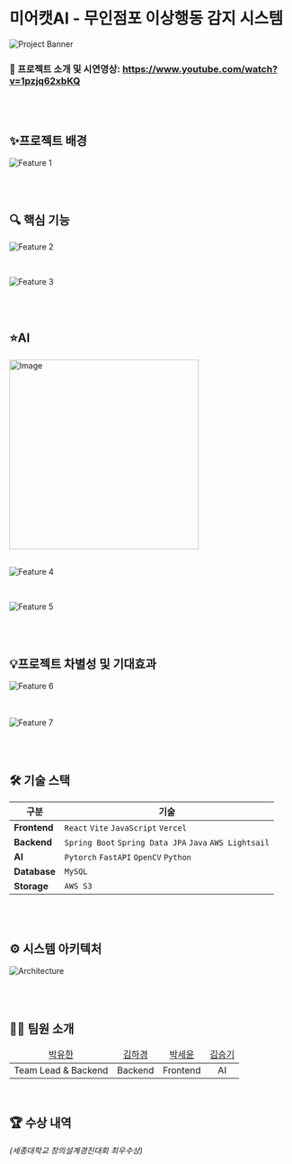 # 미어캣AI - 무인점포 이상행동 감지 시스템


![Project Banner](<https://github.com/user-attachments/assets/b3292f1a-d17d-43f5-b989-886d0b0e0d93>)


### 🎥 프로젝트 소개 및 시연영상: https://www.youtube.com/watch?v=1pzjq62xbKQ

<br>
<br>

## ✨프로젝트 배경

![Feature 1](https://github.com/user-attachments/assets/baa8cc91-0acd-4d6f-a0bf-788463f53e5b)

<br>
<br>

## 🔍 핵심 기능

![Feature 2](https://github.com/user-attachments/assets/4a979207-fd22-41fa-9a64-41081aae4e99)

<br>

![Feature 3](https://github.com/user-attachments/assets/63df5da3-41d9-4a0b-abe6-f5f3a23b178a)


<br>
<br>


## ⭐️AI
<img width="337" alt="Image" src="https://github.com/user-attachments/assets/fcb2fa48-e9bf-4243-91b4-e1dcda0dec75" />

<br>
<br>


![Feature 4](https://github.com/user-attachments/assets/88ab2fff-8ab5-4bb6-b03a-c065c5f3094f)

<br>

![Feature 5](https://github.com/user-attachments/assets/b16bad58-e121-4a5f-87f1-24f65db3cda1)

<br>
<br>

## 💡프로젝트 차별성 및 기대효과

![Feature 6](https://github.com/user-attachments/assets/293bfebb-8253-47cb-9049-961866b94b86)
<br>
<br>
<br>

![Feature 7](https://github.com/user-attachments/assets/09b29e72-85c6-4364-a7b2-e910e0c29140)


<br>
<br>

## 🛠️ 기술 스택

| 구분 | 기술 |
|---|---|
| **Frontend** | `React` `Vite` `JavaScript` `Vercel` |
| **Backend** | `Spring Boot` `Spring Data JPA` `Java` `AWS Lightsail` |
| **AI** | `Pytorch` `FastAPI` `OpenCV` `Python` |
| **Database** | `MySQL` |
| **Storage** | `AWS S3` |

<br>
<br>

## ⚙️ 시스템 아키텍처

![Architecture](https://github.com/user-attachments/assets/e14671a7-a59f-4e6f-9a3a-ffb7c54683bb)

<br>
<br>

## 🧑‍💻 팀원 소개

<table>
    <thead>
        <tr>
            <td align="center">
                <a href="https://github.com/yuhandemian">박유한</a>
            </td>
            <td align="center">
                <a href="https://github.com/hg0320">김하경</a>
            </td>
            <td align="center">
                 <a href="https://github.com/seyun0714">박세윤</a>
            </td>
            <td align="center">
                <a href="https://github.com/seunggi-k">김승기</a>
            </td>
        </tr>
    </thead>
    <tbody>
        <tr>
            <td align="center">
                Team Lead & Backend
            </td>
            <td align="center">
                Backend
            </td>
            <td align="center">
                Frontend
            </td>
            <td align="center">
                AI
            </td>
        </tr>
    </tbody>
</table>

<br>

## 🏆 수상 내역
*(세종대학교 창의설계경진대회 최우수상)*